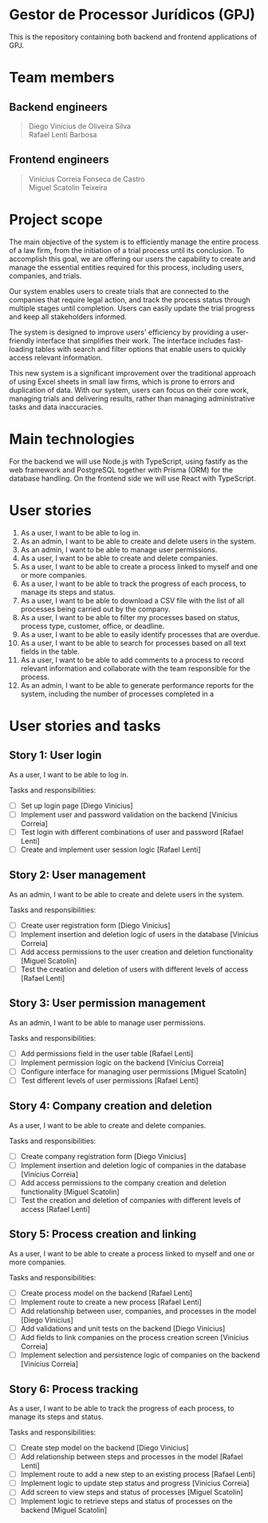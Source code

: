 # Gestor de Processor Jurídicos (GPJ)

This is the repository containing both backend and frontend applications of GPJ.


# Team members

## Backend engineers

> Diego Vinicius de Oliveira Silva<br>
> Rafael Lenti Barbosa

## Frontend engineers

> Vinícius Correia Fonseca de Castro<br>
> Miguel Scatolin Teixeira

# Project scope

The main objective of the system is to efficiently manage the entire process of a law firm, from the initiation of a trial process until its conclusion. To accomplish this goal, we are offering our users the capability to create and manage the essential entities required for this process, including users, companies, and trials.

Our system enables users to create trials that are connected to the companies that require legal action, and track the process status through multiple stages until completion. Users can easily update the trial progress and keep all stakeholders informed.

The system is designed to improve users' efficiency by providing a user-friendly interface that simplifies their work. The interface includes fast-loading tables with search and filter options that enable users to quickly access relevant information.

This new system is a significant improvement over the traditional approach of using Excel sheets in small law firms, which is prone to errors and duplication of data. With our system, users can focus on their core work, managing trials and delivering results, rather than managing administrative tasks and data inaccuracies.

# Main technologies

For the backend we will use Node.js with TypeScript, using fastify as the web framework and PostgreSQL together with Prisma (ORM) for the database handling.
On the frontend side we will use React with TypeScript.

# User stories

1. As a user, I want to be able to log in.
2. As an admin, I want to be able to create and delete users in the system.
3. As an admin, I want to be able to manage user permissions.
4. As a user, I want to be able to create and delete companies.
5. As a user, I want to be able to create a process linked to myself and one or more companies.
6. As a user, I want to be able to track the progress of each process, to manage its steps and status.
7. As a user, I want to be able to download a CSV file with the list of all processes being carried out by the company.
8. As a user, I want to be able to filter my processes based on status, process type, customer, office, or deadline.
9. As a user, I want to be able to easily identify processes that are overdue.
10. As a user, I want to be able to search for processes based on all text fields in the table.
11. As a user, I want to be able to add comments to a process to record relevant information and collaborate with the team responsible for the process.
12. As an admin, I want to be able to generate performance reports for the system, including the number of processes completed in a

# User stories and tasks

## Story 1: User login
As a user, I want to be able to log in.

Tasks and responsibilities:

- [ ] Set up login page [Diego Vinicius]
- [ ] Implement user and password validation on the backend [Vinícius Correia]
- [ ] Test login with different combinations of user and password [Rafael Lenti]
- [ ] Create and implement user session logic [Rafael Lenti]

## Story 2: User management
As an admin, I want to be able to create and delete users in the system.

Tasks and responsibilities:

- [ ] Create user registration form [Diego Vinicius]
- [ ] Implement insertion and deletion logic of users in the database [Vinícius Correia]
- [ ] Add access permissions to the user creation and deletion functionality [Miguel Scatolin]
- [ ] Test the creation and deletion of users with different levels of access [Rafael Lenti]

## Story 3: User permission management
As an admin, I want to be able to manage user permissions.

Tasks and responsibilities:

- [ ] Add permissions field in the user table [Rafael Lenti]
- [ ] Implement permission logic on the backend [Vinícius Correia]
- [ ] Configure interface for managing user permissions [Miguel Scatolin]
- [ ] Test different levels of user permissions [Rafael Lenti]

## Story 4: Company creation and deletion
As a user, I want to be able to create and delete companies.

Tasks and responsibilities:

- [ ] Create company registration form [Diego Vinicius]
- [ ] Implement insertion and deletion logic of companies in the database [Vinícius Correia]
- [ ] Add access permissions to the company creation and deletion functionality [Miguel Scatolin]
- [ ] Test the creation and deletion of companies with different levels of access [Rafael Lenti]

## Story 5: Process creation and linking
As a user, I want to be able to create a process linked to myself and one or more companies.

Tasks and responsibilities:

- [ ] Create process model on the backend [Rafael Lenti]
- [ ] Implement route to create a new process [Rafael Lenti]
- [ ] Add relationship between user, companies, and processes in the model [Diego Vinicius]
- [ ] Add validations and unit tests on the backend [Diego Vinicius]
- [ ] Add fields to link companies on the process creation screen [Vinícius Correia]
- [ ] Implement selection and persistence logic of companies on the backend [Vinícius Correia]

## Story 6: Process tracking
As a user, I want to be able to track the progress of each process, to manage its steps and status.

Tasks and responsibilities:

- [ ] Create step model on the backend [Diego Vinicius]
- [ ] Add relationship between steps and processes in the model [Rafael Lenti]
- [ ] Implement route to add a new step to an existing process [Rafael Lenti]
- [ ] Implement logic to update step status and progress [Vinícius Correia]
- [ ] Add screen to view steps and status of processes [Miguel Scatolin]
- [ ] Implement logic to retrieve steps and status of processes on the backend [Miguel Scatolin]
